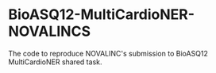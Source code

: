 # BioASQ12-MultiCardioNER-NOVALINCS
The code to reproduce NOVALINC's submission to BioASQ12 MultiCardioNER shared task.
